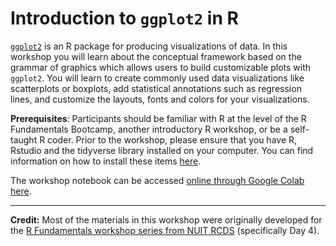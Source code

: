 # Introduction to `ggplot2` in R

[`ggplot2`](https://ggplot2.tidyverse.org/) is an R package for producing visualizations of data. In this workshop you will learn about the conceptual framework based on the grammar of graphics which allows users to build customizable plots with `ggplot2`. You will learn to create commonly used data visualizations like scatterplots or boxplots, add statistical annotations such as regression lines, and customize the layouts, fonts and colors for your visualizations.

**Prerequisites**: Participants should be familiar with R at the level of the R Fundamentals Bootcamp, another introductory R workshop, or be a self-taught R coder.  Prior to the workshop, please ensure that you have R, Rstudio and the tidyverse library installed on your computer. You can find information on how to install these items [here](https://sites.northwestern.edu/researchcomputing/resources/r-and-rstudio/).

The workshop notebook can be accessed [online through Google Colab here](https://drive.google.com/file/d/1XAn0TOINlRO-PqoSD-fkewZxCnB5U7Xo/view?usp=sharing). 


---
**Credit:** Most of the materials in this workshop were originally developed for the [R Fundamentals workshop series from NUIT RCDS](https://github.com/nuitrcs/R-fundamentals-summer-workshop/tree/main) (specifically Day 4).  
